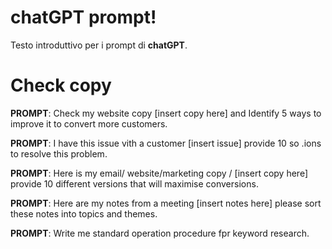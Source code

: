 # chatGPT prompt!

Testo introduttivo per i prompt di **chatGPT**.


# Check copy


**PROMPT**: Check my website copy [insert copy here] and Identify 5 ways to improve it to convert more customers.

**PROMPT**: I have this issue vith a customer [insert issue] provide 10 so .ions to resolve this problem. 

**PROMPT**: Here is my email/ website/marketing copy / [insert copy here] provide 10 different versions that will maximise conversions.

**PROMPT**: Here are my notes from a meeting [insert notes here] please sort these notes into topics and themes.

**PROMPT**: Write me standard operation procedure fpr keyword research.
